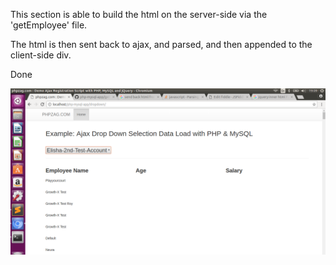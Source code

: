 This section is able to build the html on the server-side via the 'getEmployee' file.

The html is then sent back to ajax, and parsed, and then appended to the client-side div.	

Done

<img src="fetching-rows.png">


